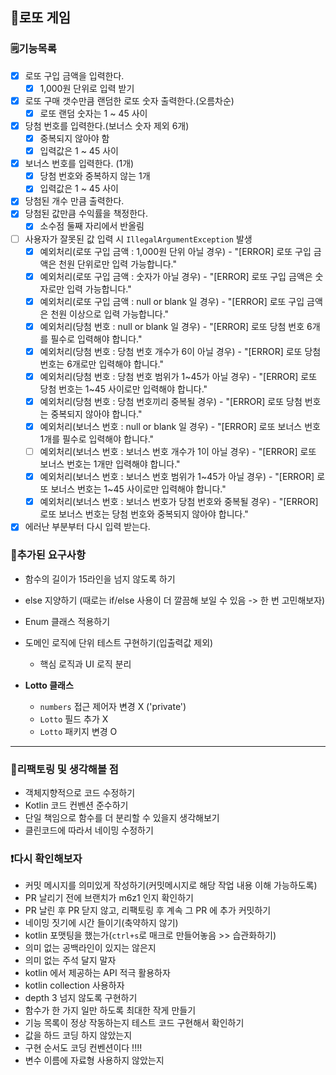 ## 🎰로또 게임

### 🗒️기능목록

- [X] 로또 구입 금액을 입력한다.
  - [X] 1,000원 단위로 입력 받기
- [X] 로또 구매 갯수만큼 랜덤한 로또 숫자 출력한다.(오름차순)
    - [X] 로또 랜덤 숫자는 1 ~ 45 사이
- [X] 당첨 번호를 입력한다.(보너스 숫자 제외 6개)
    - [X] 중복되지 않아야 함
    - [X] 입력값은 1 ~ 45 사이
- [X] 보너스 번호를 입력한다. (1개)
  -  [X] 당첨 번호와 중복하지 않는 1개
  -  [X] 입력값은 1 ~ 45 사이
- [X] 당첨된 개수 만큼 출력한다.
- [X] 당첨된 값만큼 수익률을 책정한다.
  - [X] 소수점 둘째 자리에서 반올림
- [ ] 사용자가 잘못된 값 입력 시 `IllegalArgumentException` 발생
    - [X] 예외처리(로또 구입 금액 : 1,000원 단위 아닐 경우) - "[ERROR] 로또 구입 금액은 천원 단위로만 입력 가능합니다."
    - [X] 예외처리(로또 구입 금액 : 숫자가 아닐 경우) - "[ERROR] 로또 구입 금액은 숫자로만 입력 가능합니다."
    - [X] 예외처리(로또 구입 금액 : null or blank 일 경우) - "[ERROR] 로또 구입 금액은 천원 이상으로 입력 가능합니다."
    - [X] 예외처리(당첨 번호 : null or blank 일 경우) - "[ERROR] 로또 당첨 번호 6개를 필수로 입력해야 합니다."
    - [X] 예외처리(당첨 번호 : 당첨 번호 개수가 6이 아닐 경우) - "[ERROR] 로또 당첨 번호는 6개로만 입력해야 합니다."
    - [X] 예외처리(당첨 번호 : 당첨 번호 범위가 1~45가 아닐 경우) - "[ERROR] 로또 당첨 번호는 1~45 사이로만 입력해야 합니다."
    - [X] 예외처리(당첨 번호 : 당첨 번호끼리 중복될 경우) - "[ERROR] 로또 당첨 번호는 중복되지 않아야 합니다."
    - [X] 예외처리(보너스 번호 : null or blank 일 경우) - "[ERROR] 로또 보너스 번호 1개를 필수로 입력해야 합니다."
    - [ ] 예외처리(보너스 번호 : 보너스 번호 개수가 1이 아닐 경우) - "[ERROR] 로또 보너스 번호는 1개만 입력해야 합니다."
    - [X] 예외처리(보너스 번호 : 보너스 번호 범위가 1~45가 아닐 경우) - "[ERROR] 로또 보너스 번호는 1~45 사이로만 입력해야 합니다."
    - [X] 예외처리(보너스 번호 : 보너스 번호가 당첨 번호와 중복될 경우) - "[ERROR] 로또 보너스 번호는 당첨 번호와 중복되지 않아야 합니다."
- [X] 에러난 부분부터 다시 입력 받는다.

### 📌추가된 요구사항
- 함수의 길이가 15라인을 넘지 않도록 하기
- else 지양하기 (때로는 if/else 사용이 더 깔끔해 보일 수 있음 -> 한 번 고민해보자)
- Enum 클래스 적용하기
- 도메인 로직에 단위 테스트 구현하기(입출력값 제외)
  - 핵심 로직과 UI 로직 분리

- **Lotto 클래스**
  - `numbers` 접근 제어자 변경 X ('private')
  - `Lotto` 필드 추가 X
  - `Lotto` 패키지 변경 O

---

### 🤔리팩토링 및 생각해볼 점
- 객체지향적으로 코드 수정하기
- Kotlin 코드 컨벤션 준수하기
- 단일 책임으로 함수를 더 분리할 수 있을지 생각해보기
- 클린코드에 따라서 네이밍 수정하기

### ❗다시 확인해보자
- 커밋 메시지를 의미있게 작성하기(커밋메시지로 해당 작업 내용 이해 가능하도록)
- PR 날리기 전에 브랜치가 m6z1 인지 확인하기
- PR 날린 후 PR 닫지 않고, 리팩토링 후 계속 그 PR 에 추가 커밋하기
- 네이밍 짓기에 시간 들이기(축약하지 않기)
- kotlin 포맷팅을 했는가(`ctrl+s`로 매크로 만들어놓음 >> 습관화하기)
- 의미 없는 공백라인이 있지는 않은지
- 의미 없는 주석 달지 말자
- kotlin 에서 제공하는 API 적극 활용하자
- kotlin collection 사용하자
- depth 3 넘지 않도록 구현하기
- 함수가 한 가지 일만 하도록 최대한 작게 만들기
- 기능 목록이 정상 작동하는지 테스트 코드 구현해서 확인하기
- 값을 하드 코딩 하지 않았는지
- 구현 순서도 코딩 컨벤션이다 !!!!
- 변수 이름에 자료형 사용하지 않았는지
